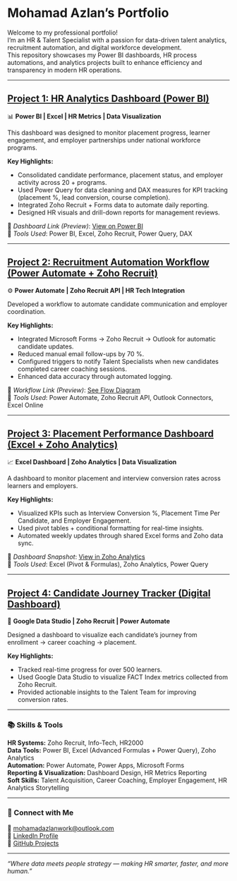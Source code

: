 # Mohamad Azlan’s Portfolio

Welcome to my professional portfolio!  
I’m an HR & Talent Specialist with a passion for data-driven talent analytics, recruitment automation, and digital workforce development.  
This repository showcases my Power BI dashboards, HR process automations, and analytics projects built to enhance efficiency and transparency in modern HR operations.

---

## [Project 1: HR Analytics Dashboard (Power BI)](https://app.powerbi.com/)  
📊 **Power BI | Excel | HR Metrics | Data Visualization**

This dashboard was designed to monitor placement progress, learner engagement, and employer partnerships under national workforce programs.  

**Key Highlights:**
- Consolidated candidate performance, placement status, and employer activity across 20 + programs.  
- Used Power Query for data cleaning and DAX measures for KPI tracking (placement %, lead conversion, course completion).  
- Integrated Zoho Recruit + Forms data to automate daily reporting.  
- Designed HR visuals and drill-down reports for management reviews.

📂 *Dashboard Link (Preview)*: [View on Power BI](https://app.powerbi.com/)  
🧾 *Tools Used*: Power BI, Excel, Zoho Recruit, Power Query, DAX

---

## [Project 2: Recruitment Automation Workflow (Power Automate + Zoho Recruit)](https://powerautomate.microsoft.com/)  
⚙️ **Power Automate | Zoho Recruit API | HR Tech Integration**

Developed a workflow to automate candidate communication and employer coordination.

**Key Highlights:**
- Integrated Microsoft Forms → Zoho Recruit → Outlook for automatic candidate updates.  
- Reduced manual email follow-ups by 70 %.  
- Configured triggers to notify Talent Specialists when new candidates completed career coaching sessions.  
- Enhanced data accuracy through automated logging.

📂 *Workflow Link (Preview)*: [See Flow Diagram](#)  
🧾 *Tools Used*: Power Automate, Zoho Recruit API, Outlook Connectors, Excel Online

---

## [Project 3: Placement Performance Dashboard (Excel + Zoho Analytics)](https://zoho.com/analytics/)  
📈 **Excel Dashboard | Zoho Analytics | Data Visualization**

A dashboard to monitor placement and interview conversion rates across learners and employers.

**Key Highlights:**
- Visualized KPIs such as Interview Conversion %, Placement Time Per Candidate, and Employer Engagement.  
- Used pivot tables + conditional formatting for real-time insights.  
- Automated weekly updates through shared Excel forms and Zoho data sync.  

📂 *Dashboard Snapshot*: [View in Zoho Analytics](#)  
🧾 *Tools Used*: Excel (Pivot & Formulas), Zoho Analytics, Power Query

---

## [Project 4: Candidate Journey Tracker (Digital Dashboard)](#)
🧭 **Google Data Studio | Zoho Recruit | Power Automate**

Designed a dashboard to visualize each candidate’s journey from enrollment → career coaching → placement.

**Key Highlights:**
- Tracked real-time progress for over 500 learners.  
- Used Google Data Studio to visualize FACT Index metrics collected from Zoho Recruit.  
- Provided actionable insights to the Talent Team for improving conversion rates.  

---

### 📚 Skills & Tools
**HR Systems:** Zoho Recruit, Info-Tech, HR2000  
**Data Tools:** Power BI, Excel (Advanced Formulas + Power Query), Zoho Analytics  
**Automation:** Power Automate, Power Apps, Microsoft Forms  
**Reporting & Visualization:** Dashboard Design, HR Metrics Reporting  
**Soft Skills:** Talent Acquisition, Career Coaching, Employer Engagement, HR Analytics Storytelling  

---

### 🤝 Connect with Me
📧 [mohamadazlanwork@outlook.com](mailto:mohamadazlanwork@outlook.com)  
🔗 [LinkedIn Profile](https://www.linkedin.com/in/azlanwork)  
💼 [GitHub Projects](https://github.com/mohamadazlanwork)

---

*“Where data meets people strategy — making HR smarter, faster, and more human.”*
